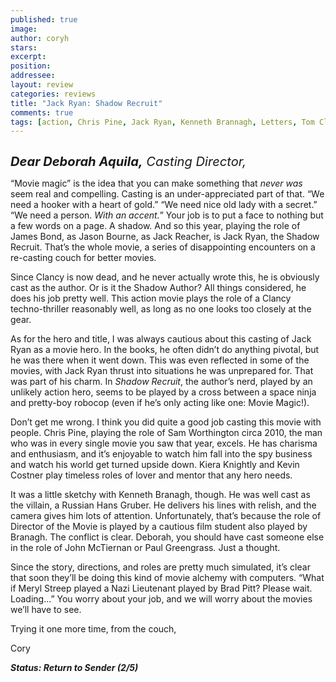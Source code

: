 ```yaml
---
published: true
image:
author: coryh 
stars: 
excerpt: 
position: 
addressee: 
layout: review
categories: reviews
title: "Jack Ryan: Shadow Recruit"
comments: true
tags: [action, Chris Pine, Jack Ryan, Kenneth Brannagh, Letters, Tom Clancy]
---
```

<div><p><em style="font-size:120%;"><span style="font-size:120%;"><strong><span class="full-image-block ssNonEditable"><span><a href="/letters/2014/1/17/jack-ryan-shadow-recruit.html"><img src="http://static.squarespace.com/static/5005f6bcc4aa41161b33e89e/5329cf1fe4b07c068ebf74de/5329cf1fe4b07c068ebf793e/1389970673967/jack-ryan-shadow-recruit-b.jpg" alt="" /></a></span></span></strong></span></em></p>
<p><em style="font-size:120%;"><span style="font-size:120%;"><strong>Dear Deborah Aquila,</strong> Casting Director,&nbsp;</span></em></p>
<p>&ldquo;Movie magic&rdquo; is the idea that you can make something that <em>never was </em>seem real and compelling. Casting is an under-appreciated part of that. &ldquo;We need a hooker with a heart of gold.&rdquo; &ldquo;We need nice old lady with a secret.&rdquo; &ldquo;We need a person. <em>With an accent.</em>&rdquo; Your job is to put a face to nothing but a few words on a page. A shadow. And so this year, playing the role of James Bond, as Jason Bourne, as Jack Reacher, is Jack Ryan, the Shadow Recruit. That&rsquo;s the whole movie, a series of disappointing encounters on a re-casting couch for better movies. &nbsp;</p>
<p>Since Clancy is now dead, and he never actually wrote this, he is obviously cast as the author. Or is it the Shadow Author? All things considered, he does his job pretty well. This action movie plays the role of a Clancy techno-thriller reasonably well, as long as no one looks too closely at the gear.</p>
<p>As for the hero and title, I was always cautious about this casting of Jack Ryan as a movie hero. In the books, he often didn&rsquo;t do anything pivotal, but he was there when it went down. This was even reflected in some of the movies, with Jack Ryan thrust into situations he was unprepared for. That was part of his charm. In <em>Shadow Recruit</em>, the author&rsquo;s nerd, played by an unlikely action hero, seems to be played by a cross between a space ninja and pretty-boy robocop (even if he&rsquo;s only acting like one: Movie Magic!).&nbsp;</p>
<p>Don&rsquo;t get me wrong. I think you did quite a good job casting this movie with people. Chris Pine, playing the role of Sam Worthington circa 2010, the man who was in every single movie you saw that year, excels. He has charisma and enthusiasm, and it&rsquo;s enjoyable to watch him fall into the spy business and watch his world get turned upside down. Kiera Knightly and Kevin Costner play timeless roles of lover and mentor that any hero needs.&nbsp;</p>
<p>It was a little sketchy with Kenneth Branagh, though. He was well cast as the villain, a Russian Hans Gruber. He delivers his lines with relish, and the camera gives him lots of attention. Unfortunately, that&rsquo;s because the role of Director of the Movie is played by a cautious film student also played by Branagh. The conflict is clear. Deborah, you should have cast someone else in the role of John McTiernan or Paul Greengrass<em>.</em> Just a thought.</p>
<p>Since the story, directions, and roles are pretty much simulated, it&rsquo;s clear that soon they&rsquo;ll be doing this kind of movie alchemy with computers. &ldquo;What if Meryl Streep played a Nazi Lieutenant played by Brad Pitt? Please wait. Loading&hellip;&rdquo; You worry about your job, and we will worry about the movies we&rsquo;ll have to see.</p>
<p>Trying it one more time, from the couch,</p>
<p>Cory</p>
<p><strong><em>Status: Return to Sender (2/5)</em></strong></p>
<div></div></div>
